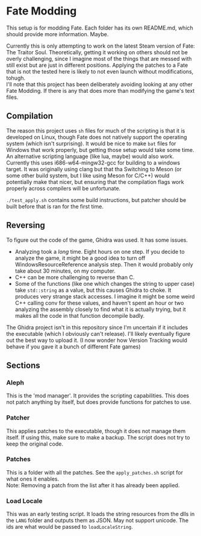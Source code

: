 # Fate Modding

This setup is for modding Fate. Each folder has its own README.md, which should provide more information. Maybe.  
  
Currently this is only attempting to work on the latest Steam version of Fate: The Traitor Soul. Theoretically, getting it working on others should not be overly challenging, since I imagine most of the things that are messed with still exist but are just in different positions. Applying the patches to a Fate that is not the tested here is likely to not even launch without modifications, tohugh.  
I'll note that this project has been deliberately avoiding looking at any other Fate Modding. If there is any that does more than modifying the game's text files.  
  
## Compilation
The reason this project uses `sh` files for much of the scripting is that it is developed on Linux, though Fate does not natively support the operating system (which isn't surprising). It would be nice to make `bat` files for Windows that work properly, but getting those setup would take some time. An alternative scripting language (like lua, maybe) would also work.  
Currently this uses i686-w64-mingw32-gcc for building to a windows target. It was originally using clang but that tha
Switching to Meson (or some other build system, but I like using Meson for C/C++) would potentially make that nicer, but ensuring that the compilation flags work properly across compilers will be unfortunate.  

`./test_apply.sh` contains some build instructions, but patcher should be built before that is ran for the first time.

## Reversing
To figure out the code of the game, Ghidra was used. It has some issues.  
 - Analyzing took a *long* time. Eight hours on one step. If you decide to analyze the game, it might be a good idea to turn off WindowsResourceReference analysis step. Then it would probably only take about 30 minutes, on my computer.  
 - C++ can be more challenging to reverse than C.  
 - Some of the functions (like one which changes the string to upper case) take `std::string` as a value, but this causes Ghidra to choke. It produces very strange stack accesses. I imagine it might be some weird C++ calling conv for these values, and haven't spent an hour or two analyzing the assembly closely to find what it is actually trying, but it makes all the code in that function decompile badly.  

The Ghidra project isn't in this repository since I'm uncertain if it includes the executable (which I obviously can't release). I'll likely eventually figure out the best way to upload it. (I now wonder how Version Tracking would behave if you gave it a bunch of different Fate games)  

## Sections
### Aleph
This is the 'mod manager'. It provides the scripting capabilities. This does not patch anything by itself, but does provide functions for patches to use.  
### Patcher
This applies patches to the executable, though it does not manage them itself. If using this, make sure to make a backup. The script does not try to keep the original code.  
### Patches
This is a folder with all the patches. See the `apply_patches.sh` script for what ones it enables.  
Note: Removing a patch from the list after it has already been applied.  
### Load Locale
This was an early testing script. It loads the string resources from the dlls in the `LANG` folder and outputs them as JSON. May not support unicode. The ids are what would be passed to `loadLocaleString`.  